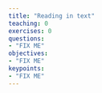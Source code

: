 ```yaml
---
title: "Reading in text"
teaching: 0
exercises: 0
questions:
- "FIX ME"
objectives:
- "FIX ME"
keypoints:
- "FIX ME"
---
```






